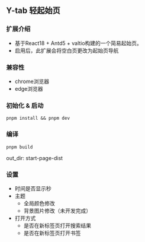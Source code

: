 ## Y-tab 轻起始页

### 扩展介绍
 - 基于React18 + Antd5 + valtio构建的一个简易起始页。
 - 启用后，此扩展会将空白页更改为起始页导航

### 兼容性
 - chrome浏览器
 - edge浏览器

### 初始化 & 启动
```pnpm install && pnpm dev```

### 编译

```pnpm build```

out_dir: start-page-dist

### 设置
 - 时间是否显示秒
 - 主题
    - 全局颜色修改
    - 背景图片修改（未开发完成）
 - 打开方式
   - 是否在新标签页打开搜索结果
   - 是否在新标签页打开书签